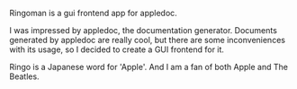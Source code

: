 Ringoman is a gui frontend app for appledoc.

I was impressed by appledoc, the documentation generator. Documents generated by appledoc are really cool, but there are some inconveniences with its usage, so I decided to create a GUI frontend for it.

Ringo is a Japanese word for 'Apple'. And I am a fan of both Apple and The Beatles.